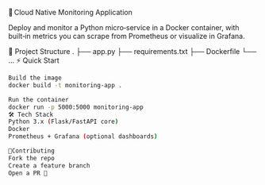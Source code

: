 🚀 Cloud Native Monitoring Application

Deploy and monitor a Python micro‑service in a Docker container, with built‑in metrics you can scrape from Prometheus or visualize in Grafana.

📂 Project Structure
.
├── app.py
├── requirements.txt
├── Dockerfile
└── ...
⚡ Quick Start

```bash
Build the image
docker build -t monitoring-app .

Run the container
docker run -p 5000:5000 monitoring-app
🛠 Tech Stack
Python 3.x (Flask/FastAPI core)
Docker
Prometheus + Grafana (optional dashboards)

🤝Contributing
Fork the repo
Create a feature branch
Open a PR 🚀


